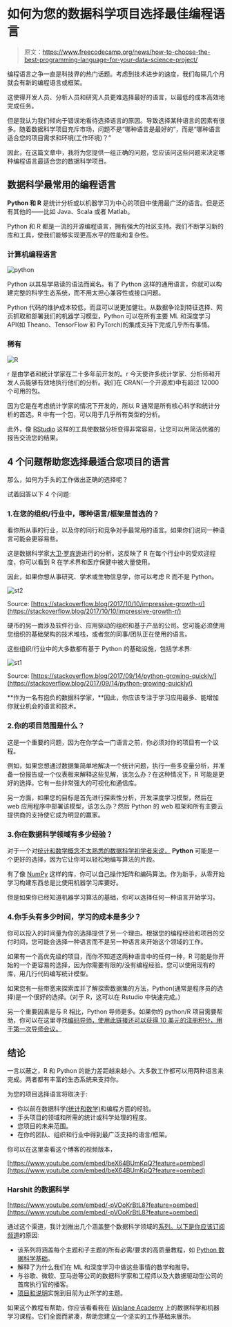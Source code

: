 # 如何为您的数据科学项目选择最佳编程语言

> 原文：<https://www.freecodecamp.org/news/how-to-choose-the-best-programming-language-for-your-data-science-project/>

编程语言之争一直是科技界的热门话题。考虑到技术进步的速度，我们每隔几个月就会有新的编程语言或框架。

这使得开发人员、分析人员和研究人员更难选择最好的语言，以最低的成本高效地完成任务。

但是我认为我们倾向于错误地看待选择语言的原因。导致选择某种语言的因素有很多。随着数据科学项目充斥市场，问题不是“哪种语言是最好的”，而是“哪种语言适合您的项目需求和环境(工作环境)？”

因此，在这篇文章中，我将为您提供一组正确的问题，您应该问这些问题来决定哪种编程语言最适合您的数据科学项目。

## 数据科学最常用的编程语言

**Python 和 R** 是统计分析或以机器学习为中心的项目中使用最广泛的语言。但是还有其他的——比如 Java、Scala 或者 Matlab。

Python 和 R 都是一流的开源编程语言，拥有强大的社区支持。我们不断学习新的库和工具，使我们能够实现更高水平的性能和复杂性。

### 计算机编程语言

![python](img/0490a89d2910bf95bc102b0329d5be8f.png)

Python 以其易学易读的语法而闻名。有了 Python 这样的通用语言，你就可以构建完整的科学生态系统，而不用太担心兼容性或接口问题。

Python 代码的维护成本较低，而且可以说更加健壮。从数据争论到特征选择、网页抓取和部署我们的机器学习模型，Python 可以在所有主要 ML 和深度学习 API(如 Theano、TensorFlow 和 PyTorch)的集成支持下完成几乎所有事情。

### 稀有

![R](img/f1a10021a19cd22f0e014df227701cc8.png)

r 是由学者和统计学家在二十多年前开发的。r 今天使许多统计学家、分析师和开发人员能够有效地执行他们的分析。我们在 CRAN(一个开源库)中有超过 12000 个可用的包。

因为它是在考虑统计学家的情况下开发的，所以 R 通常是所有核心科学和统计分析的首选。R 中有一个包，可以用于几乎所有类型的分析。

此外，像 [RStudio](https://rstudio.com/) 这样的工具使数据分析变得非常容易，让您可以用简洁优雅的报告交流您的结果。

## 4 个问题帮助您选择最适合您项目的语言

那么，如何为手头的工作做出正确的选择呢？

试着回答以下 4 个问题:

### 1.在您的组织/行业中，哪种语言/框架是首选的？

看你所从事的行业，以及你的同行和竞争对手最常用的语言。如果你们说同一种语言可能会更容易些。

这是数据科学家[大卫·罗宾逊](https://stackoverflow.blog/author/david-robinson/)进行的分析。这反映了 R 在每个行业中的受欢迎程度，你可以看到 R 在学术界和医疗保健中被大量使用。

因此，如果你想从事研究、学术或生物信息学，你可以考虑 R 而不是 Python。

![st2](img/aa0437c7a62a0853ea9b6808700ec12f.png)

Source: [https://stackoverflow.blog/2017/10/10/impressive-growth-r/](https://stackoverflow.blog/2017/10/10/impressive-growth-r/)

硬币的另一面涉及软件行业、应用驱动的组织和基于产品的公司。您可能必须使用您组织的基础架构的技术堆栈，或者您的同事/团队正在使用的语言。

这些组织/行业中的大多数都有基于 Python 的基础设施，包括学术界:

![st1](img/c5054326af4118a380612ed041e67bbc.png)

Source: [https://stackoverflow.blog/2017/09/14/python-growing-quickly/](https://stackoverflow.blog/2017/09/14/python-growing-quickly/)

**作为一名有抱负的数据科学家，**因此，你应该专注于学习应用最多、能增加你就业机会的语言和技术。

### 2.你的项目范围是什么？

这是一个重要的问题，因为在你学会一门语言之前，你必须对你的项目有一个议程。

例如，如果您想通过数据集简单地解决一个统计问题，执行一些多变量分析，并准备一份报告或一个仪表板来解释这些见解，该怎么办？在这种情况下，R 可能是更好的选择。它有一些非常强大的可视化和通信库。

另一方面，如果您的目标是首先进行探索性分析，开发深度学习模型，然后在 web 应用程序中部署该模型，该怎么办？然后 Python 的 web 框架和所有主要云提供商的支持使它成为明显的赢家。

### 3.你在数据科学领域有多少经验？

对于一个对[统计和数学概念不太熟悉的数据科学初学者来说，](https://towardsdatascience.com/practical-reasons-to-learn-mathematics-for-data-science-1f6caec161ea?source=---------6------------------) **Python** 可能是一个更好的选择，因为它让你可以轻松地编写算法的片段。

有了像 [NumPy](https://towardsdatascience.com/numpy-essentials-for-data-science-25dc39fae39?source=---------7------------------) 这样的库，你可以自己操作矩阵和编码算法。作为新手，从零开始学习构建东西总是比使用机器学习库要好。

但是如果你已经知道机器学习算法的基础，你可以选择任何一种语言开始学习。

### 4.你手头有多少时间，学习的成本是多少？

你可以投入的时间量为你的选择提供了另一个理由。根据您的编程经验和项目的交付时间，您可能会选择一种语言而不是另一种语言来开始这个领域的工作。

如果有一个高优先级的项目，而你不知道这两种语言中的任何一种，R 可能是你开始的一个更容易的选择，因为你需要有限的/没有编程经验。您可以使用现有的库，用几行代码编写统计模型。

如果您有一些带宽来探索库并了解探索数据集的方法，Python(通常是程序员的选择)是一个很好的选择。(对于 R，这可以在 Rstudio 中快速完成。)

另一个重要因素是与 R 相比，Python 导师更多。如果你的 python/R 项目需要帮助，你可以在这里寻找[编码导师，使用此链接还可以获得 10 美元的注册积分，用于第一次导师会议。](https://www.codementor.io/?partner=harshittyagi)

## 结论

一言以蔽之，R 和 Python 的能力差距越来越小。大多数工作都可以用两种语言来完成。两者都有丰富的生态系统来支持你。

为您的项目选择语言将取决于:

*   你以前在数据科学[(统计和数学)](https://towardsdatascience.com/practical-reasons-to-learn-mathematics-for-data-science-1f6caec161ea?source=---------6------------------)和编程方面的经验。
*   手头项目的领域和所需的统计或科学处理的程度。
*   您项目的未来范围。
*   在你的团队、组织和行业中得到最广泛支持的语言/框架。

你可以在这里查看这个博客的视频版本，

[https://www.youtube.com/embed/beX64BUmKpQ?feature=oembed](https://www.youtube.com/embed/beX64BUmKpQ?feature=oembed)

### Harshit 的数据科学

[https://www.youtube.com/embed/-pVOoKrBtL8?feature=oembed](https://www.youtube.com/embed/-pVOoKrBtL8?feature=oembed)

通过这个渠道，我计划推出几个涵盖整个数据科学领域的[系列。以下是你应该订阅](https://towardsdatascience.com/hitchhikers-guide-to-learning-data-science-2cc3d963b1a2?source=---------8------------------)[频道](https://www.youtube.com/channel/UCH-xwLTKQaABNs2QmGxK2bQ)的原因:

*   该系列将涵盖每个主题和子主题的所有必需/要求的高质量教程，如 [Python 数据科学基础](https://towardsdatascience.com/python-fundamentals-for-data-science-6c7f9901e1c8?source=---------5------------------)。
*   解释了为什么我们在 ML 和深度学习中做这些事情的数学和推导。
*   与谷歌、微软、亚马逊等公司的数据科学家和工程师以及大数据驱动型公司的首席执行官的播客。
*   [项目和说明](https://towardsdatascience.com/building-covid-19-analysis-dashboard-using-python-and-voila-ee091f65dcbb?source=---------2------------------)实施到目前为止所学的主题。

如果这个教程有帮助，你应该看看我在 [Wiplane Academy](https://www.wiplane.com/) 上的数据科学和机器学习课程。它们全面而紧凑，帮助您建立一个坚实的工作基础来展示。